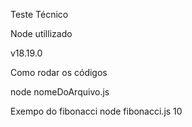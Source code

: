 Teste Técnico

Node utillizado

v18.19.0

Como rodar os códigos

node nomeDoArquivo.js 

Exempo do fibonacci
node fibonacci.js 10
